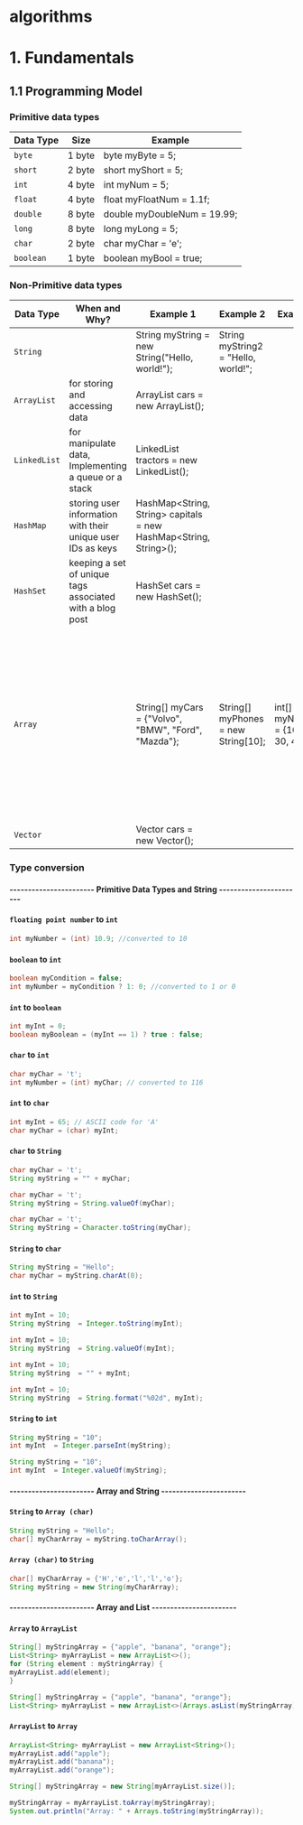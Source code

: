 # algorithms

# 1. Fundamentals

## 1.1  Programming Model

### Primitive data types

| Data Type         | Size                    | Example                    |
| --------------- | ------------------------------ |------------------------------ |
| `byte`   | 1 byte   | byte myByte = 5;   |
| `short`     | 2 byte         | short myShort = 5;   |
| `int`     | 4 byte         | int myNum = 5;   |
| `float`     | 4 byte         | float myFloatNum = 1.1f;   |
| `double`     | 8 byte         | double myDoubleNum = 19.99;   |
| `long`     | 8 byte         | long myLong = 5;   |
| `char`     | 2 byte         |  char myChar = 'e';   |
| `boolean`     | 1 byte         |  boolean myBool = true;   |

### Non-Primitive data types


| Data Type         |When and Why?| Example 1                    | Example 2                   | Example 3 | Example 4 | Example 5 |
| --------------- | ------------------------------ |------------------------------ |------------------------------ | ------------------------------ | ------------------------------ | ------------------------------ |
| `String`   | | String myString = new String("Hello, world!");   | String myString2 = "Hello, world!";   |
| `ArrayList`     |for storing and accessing data | ArrayList<String> cars = new ArrayList<String>();   |
| `LinkedList`     |for manipulate data, Implementing a queue or a stack | LinkedList<String> tractors = new LinkedList<String>(); |
| `HashMap`     | storing user information with their unique user IDs as keys | HashMap<String, String> capitals = new HashMap<String, String>();   |
| `HashSet`     |keeping a set of unique tags associated with a blog post| HashSet<String> cars = new HashSet<String>();   |      
| `Array`     | | String[] myCars = {"Volvo", "BMW", "Ford", "Mazda"};   | String[] myPhones = new String[10]; | int[] myNumbers = {10, 20, 30, 40}; | String[][] myLovers = new String[3][5]; | String[][] myGames = { {"The Witcher 3: Wild Hunt", "Gta 5", "Forza Horizon 5", "60 Seconds"}, {"Brawl Stars", "Clash Of Clans", "Clash Royale"} };|
| `Vector` | | Vector<String> cars = new Vector<String>(); |

### Type conversion

#### ----------------------- Primitive Data Types and String -----------------------

####  `floating point number` to `int`

```java
int myNumber = (int) 10.9; //converted to 10
```

#### `boolean` to `int`

```java
boolean myCondition = false;
int myNumber = myCondition ? 1: 0; //converted to 1 or 0
```

#### `int` to `boolean`

```java
int myInt = 0;
boolean myBoolean = (myInt == 1) ? true : false;
```

#### `char` to `int`

```java
char myChar = 't';
int myNumber = (int) myChar; // converted to 116
```
#### `int` to `char`

```java
int myInt = 65; // ASCII code for 'A'
char myChar = (char) myInt;
```

#### `char` to `String`

```java
char myChar = 't';
String myString = "" + myChar;
```

```java
char myChar = 't';
String myString = String.valueOf(myChar);
```

```java
char myChar = 't';
String myString = Character.toString(myChar);
```

#### `String` to `char`

```java
String myString = "Hello";
char myChar = myString.charAt(0);
```

#### `int` to `String`

```java
int myInt = 10;
String myString  = Integer.toString(myInt);
```

```java
int myInt = 10;
String myString  = String.valueOf(myInt);
```

```java
int myInt = 10;
String myString  = "" + myInt;
```

```java
int myInt = 10;
String myString  = String.format("%02d", myInt);
```

#### `String` to `int`

```java
String myString = "10";
int myInt  = Integer.parseInt(myString);
```

```java
String myString = "10";
int myInt  = Integer.valueOf(myString);
```

#### ----------------------- Array and String -----------------------

#### `String` to `Array (char)`

```java
String myString = "Hello";
char[] myCharArray = myString.toCharArray();
```

#### `Array (char)` to `String`

```java
char[] myCharArray = {'H','e','l','l','o'};
String myString = new String(myCharArray);
```

#### ----------------------- Array and List -----------------------

#### `Array` to `ArrayList`

```java
String[] myStringArray = {"apple", "banana", "orange"};
List<String> myArrayList = new ArrayList<>();
for (String element : myStringArray) {
myArrayList.add(element);
}
```

```java
String[] myStringArray = {"apple", "banana", "orange"};
List<String> myArrayList = new ArrayList<>(Arrays.asList(myStringArray));
```


#### `ArrayList` to `Array`

```java
ArrayList<String> myArrayList = new ArrayList<String>();
myArrayList.add("apple");
myArrayList.add("banana");
myArrayList.add("orange");

String[] myStringArray = new String[myArrayList.size()];

myStringArray = myArrayList.toArray(myStringArray);
System.out.println("Array: " + Arrays.toString(myStringArray));
```
